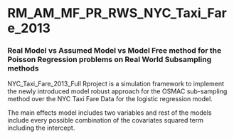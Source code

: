 
# RM_AM_MF_PR_RWS_NYC_Taxi_Fare_2013

### Real Model vs Assumed Model vs Model Free method for the Poisson Regression problems on Real World Subsampling methods 

<!-- badges: start -->
<!-- badges: end -->

NYC_Taxi_Fare_2013_Full Rproject is a simulation framework to implement the newly introduced model robust approach for the OSMAC sub-sampling method over the NYC Taxi Fare Data for the logistic regression model.

The main effects model includes two variables and rest of the models include every possible combination of the covariates squared term including the intercept.
